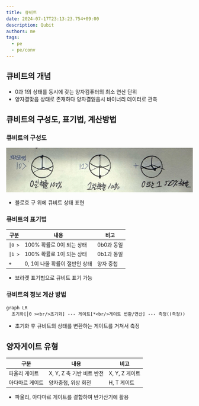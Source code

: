 ```yaml
---
title: 큐비트
date: 2024-07-17T23:13:23.754+09:00
description: Qubit
authors: me
tags:
  - pe
  - pe/conv
---
```


## 큐비트의 개념

- 0과 1의 상태를 동시에 갖는 양자컴퓨터의 최소 연산 단위
- 양자결맞음 상태로 존재하다 양자결잃음시 바이너리 데이터로 관측

## 큐비트의 구성도, 표기법, 계산방법

### 큐비트의 구성도

![qubit](./assets/qubit.jpg)

- 블로흐 구 위에 큐비트 상태 표현

### 큐비트의 표기법

| 구분 | 내용 | 비고 |
| --- | --- | --- |
| `⎮0 >` | 100% 확률로 0이 되는 상태 | 0b0과 동일 |
| `⎮1 >` | 100% 확률로 1이 되는 상태 | 0b1과 동일 |
| `+` | 0, 1이 나올 확률이 절반인 상태 | 양자 중첩 |

- 브라켓 표기법으로 큐비트 표기 가능

### 큐비트의 정보 계산 방법

```mermaid
graph LR
  초기화[⎮0 ><br/>초기화] --- 게이트[*<br/>게이트 변환/연산] --- 측정((측정))
```

- 초기화 후 큐비트의 상태를 변환하는 게이트를 거쳐서 측정

## 양자게이트 유형

| 구분 | 내용 | 비고 |
| --- | --- | --- |
| 파울리 게이트 | X, Y, Z 축 기반 비트 반전 | X, Y, Z 게이트 |
| 아다마르 게이트 | 양자중첩, 위상 회전 | H, T 게이트 |

- 파울리, 아다마르 게이트를 결합하여 반가산기에 활용
